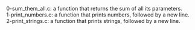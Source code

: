 0-sum_them_all.c: a function that returns the sum of all its parameters.
<br>1-print_numbers.c: a function that prints numbers, followed by a new line.
<br>2-print_strings.c: a function that prints strings, followed by a new line.
